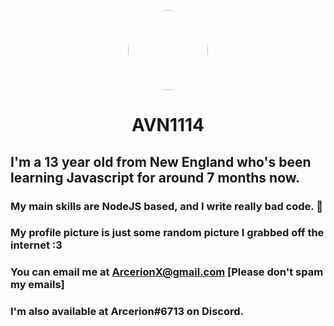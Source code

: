 <p align="center">
    <img style="border-radius: 100px" width="128" height="128" src="https://avatars2.githubusercontent.com/u/60945964?s=460&u=f787483c1c93eaf5b0fbc84a23433c57850ba0fd&v=4">
</p>
<h1 align="center">AVN1114</h1>

## I'm a 13 year old from New England who's been learning Javascript for around 7 months now. 
### My main skills are NodeJS based, and I write really bad code. 🍝
### My profile picture is just some random picture I grabbed off the internet :3
### You can email me at ArcerionX@gmail.com [Please don't spam my emails]


### I'm also available at Arcerion#6713 on Discord. 
